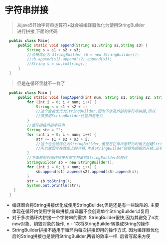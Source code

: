 # 字符串拼接  
  > 从java5开始字符串运算符+就会被编译器优化为使用StringBuilder  
  > 进行拼接,下面的代码
  ```java
    public class Main{
        public static void append(String s1,String s2,String s3) {
            String s = s1 + s2 + s3;
            //会被优化为 StringBuilder sb = new StringBuilder();
            //sb.append(s1).append(s2).append(s3);
            //String s = sb.toString();
        }
    }
  ```
  > 但是在循环里就不一样了
  ```java
    public class Main {
        public static void loopAppend(int num, String s1, String s2, String s3) {
            for (int i = 0; i < num; i++) {
                String s = s1 + s2 + i;
                //这个会被优化为StringBuilder,因为不涉及外部的字符串拼接,所以
                //直接用StringBuilder性能相差无几
            }
            //循环拼接外部字符串
            String str = "";
            for (int i = 0; i < num; i++) {
                str += s1 + s2 + s3 + i;
                //这个也会被优化为StringBuilder,但是是在每次循环的时候去创建StringBuilder
                //所以就回存在性能上的开销,本身StringBuilder创建和销毁的开销,还有toString方法调用的开销
            }
            //下面是面对循环拼接外部字符串的StringBuilder的替代
            StringBuilder sb = new StringBuilder();
            for (int i = 0; i < num; i++) {
                sb.append(s1).append(s2).append(s3).append(i);
            }
            str = sb.toString();
            System.out.println(str);
      }
    }
  ```
+ 编译器会将String拼接优化成使用StringBuilder,但是还是有一些缺陷的.
主要体现在循环内使用字符串拼接,编译器不会创建单个StringBuilder以复用
+ 对于多次循环内拼接一个字符串的需求:
StringBuilder很快,因为其避免了n次*new*对象、销毁对象的操作, 
n - 1次将StringBuilder转换成String的操作
+ StringBuilder拼接不适用于循环内每次拼接即用的操作方式.
因为编译器优化后的String拼接也是使用StringBuilder,两者的效率一样.
后者写起来方便